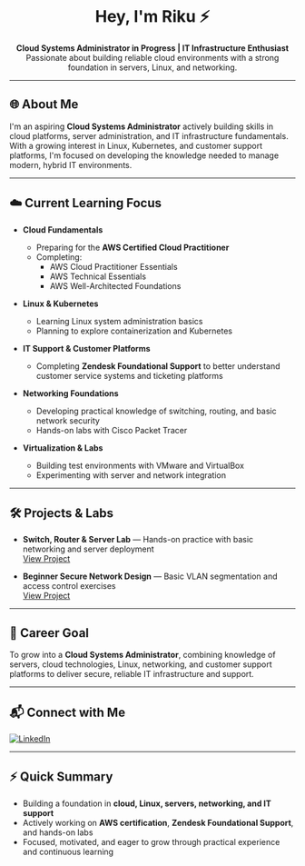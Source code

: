 <h1 align="center">Hey, I'm Riku ⚡</h1>
<p align="center">
  <b>Cloud Systems Administrator in Progress | IT Infrastructure Enthusiast</b><br>
  Passionate about building reliable cloud environments with a strong foundation in servers, Linux, and networking.
</p>

---

## 🌐 About Me

I'm an aspiring **Cloud Systems Administrator** actively building skills in cloud platforms, server administration, and IT infrastructure fundamentals. With a growing interest in Linux, Kubernetes, and customer support platforms, I'm focused on developing the knowledge needed to manage modern, hybrid IT environments.

---

## ☁️ Current Learning Focus

- **Cloud Fundamentals**  
  - Preparing for the **AWS Certified Cloud Practitioner**  
  - Completing:  
    - AWS Cloud Practitioner Essentials  
    - AWS Technical Essentials  
    - AWS Well-Architected Foundations  

- **Linux & Kubernetes**  
  - Learning Linux system administration basics  
  - Planning to explore containerization and Kubernetes  

- **IT Support & Customer Platforms**  
  - Completing **Zendesk Foundational Support** to better understand customer service systems and ticketing platforms  

- **Networking Foundations**  
  - Developing practical knowledge of switching, routing, and basic network security  
  - Hands-on labs with Cisco Packet Tracer  

- **Virtualization & Labs**  
  - Building test environments with VMware and VirtualBox  
  - Experimenting with server and network integration  

---

## 🛠️ Projects & Labs

- **Switch, Router & Server Lab** — Hands-on practice with basic networking and server deployment  
  [View Project](https://github.com/CyberSickoexe/switch-router-network)  

- **Beginner Secure Network Design** — Basic VLAN segmentation and access control exercises  
  [View Project](https://github.com/CyberSickoexe/secure-network-design-cisco)  

---

## 🎯 Career Goal

To grow into a **Cloud Systems Administrator**, combining knowledge of servers, cloud technologies, Linux, networking, and customer support platforms to deliver secure, reliable IT infrastructure and support.

---

## 📬 Connect with Me

[![LinkedIn](https://img.shields.io/badge/LinkedIn-Profile-blue?logo=linkedin)](https://www.linkedin.com/in/riku-32ab26265/)

---

## ⚡ Quick Summary

- Building a foundation in **cloud, Linux, servers, networking, and IT support**  
- Actively working on **AWS certification**, **Zendesk Foundational Support**, and hands-on labs  
- Focused, motivated, and eager to grow through practical experience and continuous learning  
